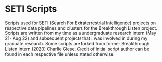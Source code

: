 # SETI Scripts
Scripts used for SETI (Search For Extraterrestrial Intelligence) projects on respective data pipelines and clusters for the Breakthrough Listen project. Scripts are written from my time as a undergraduate research intern (May 21- Aug 22) and subsequent projects that I was involved in during my graduate research. Some scripts are forked from former Breakthrough Listen intern (2020) Charlie Giese. Credit of initial script author can be found in each respective file unless stated otherwise.  
